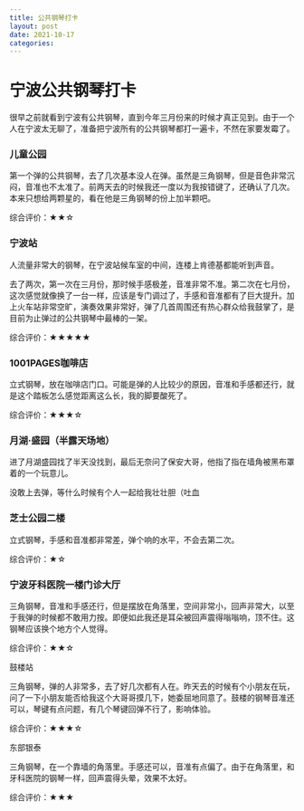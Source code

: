 ```yaml
---
title: 公共钢琴打卡
layout: post
date: 2021-10-17
categories: 
---
```


# 宁波公共钢琴打卡

很早之前就看到宁波有公共钢琴，直到今年三月份来的时候才真正见到。由于一个人在宁波太无聊了，准备把宁波所有的公共钢琴都打一遍卡，不然在家要发霉了。

### 儿童公园

第一个弹的公共钢琴，去了几次基本没人在弹。虽然是三角钢琴，但是音色非常沉闷，音准也不太准了。前两天去的时候我还一度以为我按错键了，还确认了几次。本来只想给两颗星的，看在他是三角钢琴的份上加半颗吧。

综合评价：★★☆

### 宁波站

人流量非常大的钢琴，在宁波站候车室的中间，连楼上肯德基都能听到声音。

去了两次，第一次在三月份，那时候手感极差，音准非常不准。第二次在七月份，这次感觉就像换了一台一样，应该是专门调过了，手感和音准都有了巨大提升。加上火车站非常空旷，演奏效果非常好，弹了几首周围还有热心群众给我鼓掌了，是目前为止弹过的公共钢琴中最棒的一架。

综合评价：★★★★★

### 1001PAGES咖啡店

立式钢琴，放在咖啡店门口。可能是弹的人比较少的原因，音准和手感都还行，就是这个踏板怎么感觉距离这么长，我的脚要酸死了。

综合评价：★★★☆

### 月湖·盛园（半露天场地）

进了月湖盛园找了半天没找到，最后无奈问了保安大哥，他指了指在墙角被黑布罩着的一个玩意儿。

没敢上去弹，等什么时候有个人一起给我壮壮胆（吐血

### 芝士公园二楼

立式钢琴，手感和音准都非常差，弹个响的水平，不会去第二次。

综合评价：★☆

### 宁波牙科医院一楼门诊大厅

三角钢琴，音准和手感还行，但是摆放在角落里，空间非常小，回声非常大，以至于我弹的时候都不敢用力按。即便如此我还是耳朵被回声震得嗡嗡响，顶不住。这钢琴应该换个地方个人觉得。

综合评价：★★☆

鼓楼站

三角钢琴，弹的人非常多，去了好几次都有人在。昨天去的时候有个小朋友在玩，问了一下小朋友能否给我这个大哥哥摸几下，她委屈地同意了。鼓楼的钢琴音准还可以，琴键有点问题，有几个琴键回弹不行了，影响体验。

综合评价：★★★☆

东部银泰

三角钢琴，在一个靠墙的角落里。手感还可以，音准有点偏了。由于在角落里，和牙科医院的钢琴一样，回声震得头晕，效果不太好。

综合评价：★★★
